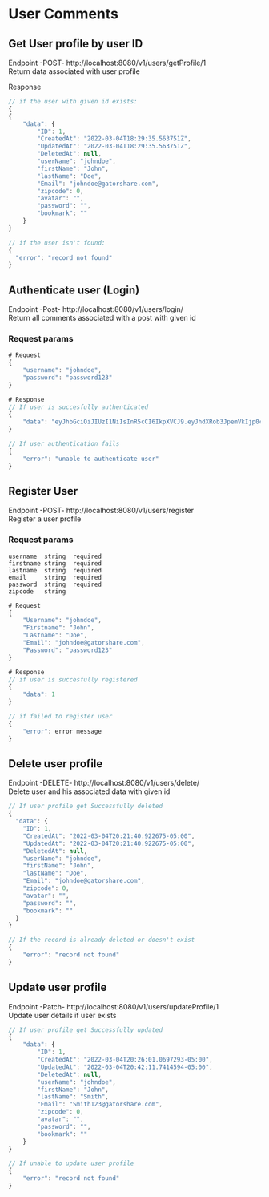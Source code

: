 # User Comments

## Get User profile by user ID 
Endpoint -POST- http://localhost:8080/v1/users/getProfile/1 <br>
Return data associated with user profile   

Response
```javascript
// if the user with given id exists:
{
{
    "data": {
        "ID": 1,
        "CreatedAt": "2022-03-04T18:29:35.563751Z",
        "UpdatedAt": "2022-03-04T18:29:35.563751Z",
        "DeletedAt": null,
        "userName": "johndoe",
        "firstName": "John",
        "lastName": "Doe",
        "Email": "johndoe@gatorshare.com",
        "zipcode": 0,
        "avatar": "",
        "password": "",
        "bookmark": ""
    }
}

// if the user isn't found:
{
  "error": "record not found"
}
```

## Authenticate user (Login)
Endpoint -Post- http://localhost:8080/v1/users/login/ <br>
Return all comments associated with a post with given id

### Request params
```javascript
# Request
{
    "username": "johndoe",
    "password": "password123"
}

# Response
// If user is succesfully authenticated
{
    "data": "eyJhbGciOiJIUzI1NiIsInR5cCI6IkpXVCJ9.eyJhdXRob3JpemVkIjp0cnVlLCJleHAiOjE2NDY0NDQ0NjYsInVzZXJfaWQiOjF9.-XzJYiPF7U-zYQ525kUQEiqkCtJM6foxqspjL73lprk"
}

// If user authentication fails
{
    "error": "unable to authenticate user"
}
```

## Register User
Endpoint -POST- http://localhost:8080/v1/users/register <br>
Register a user profile

### Request params
	username  string  required
	firstname string  required
	lastname  string  required
	email     string  required
	password  string  required
	zipcode	  string 

```javascript
# Request
{
    "Username": "johndoe",
    "Firstname": "John",
    "Lastname": "Doe",
    "Email": "johndoe@gatorshare.com",
    "Password": "password123"
}

# Response
// if user is succesfully registered 
{
    "data": 1
}

// if failed to register user
{
    "error": error message
}
```

## Delete user profile
Endpoint -DELETE- http://localhost:8080/v1/users/delete/ <br>
Delete user and his associated data with given id

```javascript
// If user profile get Successfully deleted
{
  "data": {
    "ID": 1,
    "CreatedAt": "2022-03-04T20:21:40.922675-05:00",
    "UpdatedAt": "2022-03-04T20:21:40.922675-05:00",
    "DeletedAt": null,
    "userName": "johndoe",
    "firstName": "John",
    "lastName": "Doe",
    "Email": "johndoe@gatorshare.com",
    "zipcode": 0,
    "avatar": "",
    "password": "",
    "bookmark": ""
  }
}

// If the record is already deleted or doesn't exist
{
    "error": "record not found"
}
```

## Update user profile
Endpoint -Patch- http://localhost:8080/v1/users/updateProfile/1 <br>
Update user details if user exists

```javascript
// If user profile get Successfully updated
{
    "data": {
        "ID": 1,
        "CreatedAt": "2022-03-04T20:26:01.0697293-05:00",
        "UpdatedAt": "2022-03-04T20:42:11.7414594-05:00",
        "DeletedAt": null,
        "userName": "johndoe",
        "firstName": "John",
        "lastName": "Smith",
        "Email": "Smith123@gatorshare.com",
        "zipcode": 0,
        "avatar": "",
        "password": "",
        "bookmark": ""
    }
}

// If unable to update user profile
{
    "error": "record not found"
}
```
